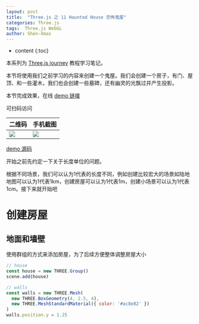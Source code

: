 ```yaml
---
layout: post
title:  "Three.js 之 11 Haunted House 恐怖鬼屋"
categories: Three.js
tags:  Three.js WebGL
author: Shen-Xmas
---
```


* content
{:toc}

本系列为 [Three.js journey](https://threejs-journey.com/) 教程学习笔记。

本节将使用我们之前学习的内容来创建一个鬼屋。我们会创建一个房子，有门、屋顶、和一些灌木，我们也会创建一些墓碑，还有幽灵的光飘过并产生投影。


本节完成效果，在线 [demo 链接](https://gaohaoyang.github.io/threeJourney/17-haunted-house/)

可扫码访问

二维码 | 手机截图
--- | ---
![](https://gw.alicdn.com/imgextra/i1/O1CN01LLkkbc1dluhbtAtt4_!!6000000003777-2-tps-200-200.png) | ![](https://gw.alicdn.com/imgextra/i2/O1CN01p7NrBp1gsjRfaPGeE_!!6000000004198-2-tps-750-1334.png)

[demo 源码](https://github.com/Gaohaoyang/threeJourney/tree/main/src/17-haunted-house)

开始之前先约定一下关于长度单位的问题。

根据不同场景，我们可以认为1代表的长度不同，例如创建比较宏大的场景如陆地地图可以认为1代表1km，创建房屋可以认为1代表1m，创建小场景可以认为1代表1cm。接下来就开始吧

# 创建房屋

## 地面和墙壁

使用群组的方式来添加房屋，为了后续方便整体调整房屋大小

```js
// house
const house = new THREE.Group()
scene.add(house)

// walls
const walls = new THREE.Mesh(
  new THREE.BoxGeometry(4, 2.5, 4),
  new THREE.MeshStandardMaterial({ color: '#ac8e82' })
)
walls.position.y = 1.25
